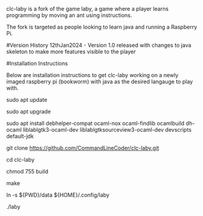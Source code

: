 clc-laby is a fork of the game laby, a game where a player learns programming by moving an ant using instructions.

The fork is targeted as people looking to learn java and running a Raspberry Pi. 

#Version History
12thJan2024 - Version 1.0 released with changes to java skeleton to make more features visible to the player


#Installation Instructions

Below are installation instructions to get clc-laby working on a newly imaged raspberry pi (bookworm) with java as the desired langauge to play with. 


sudo apt update

sudo apt upgrade

sudo apt install debhelper-compat ocaml-nox ocaml-findlib ocamlbuild dh-ocaml liblablgtk3-ocaml-dev liblablgtksourceview3-ocaml-dev devscripts default-jdk

git clone https://github.com/CommandLineCoder/clc-laby.git

cd clc-laby

chmod 755 build

make

ln -s ${PWD}/data ${HOME}/.config/laby 

./laby
